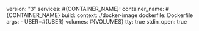 version: "3"
services:
  #{CONTAINER_NAME}:
    container_name: #{CONTAINER_NAME}
    build:
      context: ./docker-image
      dockerfile: Dockerfile
      args:
        - USER=#{USER}
    volumes:
      #{VOLUMES}
    tty: true
    stdin_open: true
